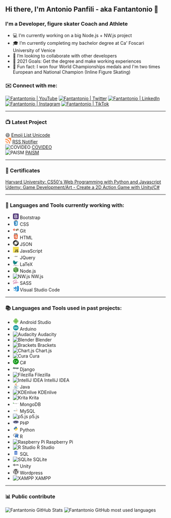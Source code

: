 ## Hi there, I'm Antonio Panfili - aka Fantantonio 👋

### I'm a Developer, figure skater Coach and Athlete

* 💻 I’m currently working on a big Node.js + NW.js project
* 🎓 I’m currently completing my bachelor degree at Ca' Foscari University of Venice
* 🤝 I’m looking to collaborate with other developers
* 📆 2021 Goals: Get the degree and make working experiences
* 🏅 Fun fact: I won four World Championships medals and I'm two times European and National Champion (Inline Figure Skating)

### ✉️ Connect with me:

[<img alt="Fantantonio | YouTube" width="22px" src="https://cdn.jsdelivr.net/npm/simple-icons@v3/icons/youtube.svg">](https://www.youtube.com/channel/UC1nY3r2ua2XbtWBBJk3Ki-w)
[<img alt="Fantantonio | Twitter" width="22px" src="https://cdn.jsdelivr.net/npm/simple-icons@v3/icons/twitter.svg">](https://twitter.com/AntonioPanfili)
[<img alt="Fantantonio | LinkedIn" width="22px" src="https://cdn.jsdelivr.net/npm/simple-icons@v3/icons/linkedin.svg">](https://www.linkedin.com/in/antonio-panfili/)
[<img alt="Fantantonio | Instagram" width="22px" src="https://cdn.jsdelivr.net/npm/simple-icons@v3/icons/instagram.svg">](https://www.instagram.com/antonio_panfili/)
[<img alt="Fantantonio | TikTok" width="22px" src="https://cdn.jsdelivr.net/npm/simple-icons@v3/icons/tiktok.svg">](https://www.tiktok.com/@apfantantonio)
<br>

---

### 📺 Latest Project

😄 [Emoji List Unicode](https://github.com/Fantantonio/Emoji-List-Unicode) <br>
<img alt="RSS Notifier" width="18px" src="https://github.com/Fantantonio/rss_notifier/blob/master/asset/img/logo.png?raw=true"> [RSS Notifier](https://github.com/Fantantonio/rss_notifier) <br>
<img alt="COVIDEO" width="18px" src="https://www.covideo.it/img/favicon/android-icon-48x48.png"> [COVIDEO](https://www.covideo.it)<br>
<img alt="PAISM" width="18px" src="http://www.artisticoinlinesanmarco.it/img/favicons/favicon.ico"> [PAISM](http://www.artisticoinlinesanmarco.it)

---

### 📜 Certificates

[Harvard University: CS50's Web Programming with Python and Javascript](https://certificates.cs50.io/e1d8f6f8-5449-49e3-ab33-691d58eeed01.pdf?size=letter)<br>
[Udemy: Game Development/Art - Create a 2D Action Game with Unity/C#](ude.my/UC-0L8HOEXK)

---

### 📕 Languages and Tools currently working with:

* <img alt="Bootstrap" width="18px" src="https://raw.githubusercontent.com/github/explore/80688e429a7d4ef2fca1e82350fe8e3517d3494d/topics/bootstrap/bootstrap.png"> Bootstrap
* <img alt="CSS3" width="18px" src="https://raw.githubusercontent.com/github/explore/80688e429a7d4ef2fca1e82350fe8e3517d3494d/topics/css/css.png"> CSS
* <img alt="Git" width="18px" src="https://raw.githubusercontent.com/github/explore/80688e429a7d4ef2fca1e82350fe8e3517d3494d/topics/git/git.png"> Git
* <img alt="HTML5" width="18px" src="https://raw.githubusercontent.com/github/explore/80688e429a7d4ef2fca1e82350fe8e3517d3494d/topics/html/html.png"> HTML
* <img alt="JSON" width="18px" src="https://raw.githubusercontent.com/github/explore/80688e429a7d4ef2fca1e82350fe8e3517d3494d/topics/json/json.png"> JSON
* <img alt="JavaScript" width="18px" src="https://raw.githubusercontent.com/github/explore/80688e429a7d4ef2fca1e82350fe8e3517d3494d/topics/javascript/javascript.png"> JavaScript
* <img alt="JQuery" width="18px" src="https://raw.githubusercontent.com/github/explore/80688e429a7d4ef2fca1e82350fe8e3517d3494d/topics/jquery/jquery.png"> JQuery
* <img alt="LaTeX" width="18px" src="https://raw.githubusercontent.com/github/explore/80688e429a7d4ef2fca1e82350fe8e3517d3494d/topics/latex/latex.png"> LaTeX
* <img alt="Node.js" width="18px" src="https://raw.githubusercontent.com/github/explore/80688e429a7d4ef2fca1e82350fe8e3517d3494d/topics/nodejs/nodejs.png"> Node.js
* <img alt="NW.js" width="18px" src="https://avatars2.githubusercontent.com/u/10180421?s=200&amp;v=4"> NW.js
* <img alt="Sass" width="18px" src="https://raw.githubusercontent.com/github/explore/80688e429a7d4ef2fca1e82350fe8e3517d3494d/topics/sass/sass.png"> SASS
* <img alt="Visual Studio Code" width="18px" src="https://raw.githubusercontent.com/github/explore/80688e429a7d4ef2fca1e82350fe8e3517d3494d/topics/visual-studio-code/visual-studio-code.png"> Visual Studio Code

---

### 📚 Languages and Tools used in past projects:

* <img alt="Android Studio" width="18px" src="https://raw.githubusercontent.com/github/explore/80688e429a7d4ef2fca1e82350fe8e3517d3494d/topics/android/android.png"> Android Studio
* <img alt="Arduino" width="18px" src="https://raw.githubusercontent.com/github/explore/80688e429a7d4ef2fca1e82350fe8e3517d3494d/topics/arduino/arduino.png"> Arduino
* <img alt="Audacity" width="18px" src="https://avatars3.githubusercontent.com/u/11648186?s=200&amp;v=4"> Audacity
* <img alt="Blender" width="18px" src="https://avatars2.githubusercontent.com/u/52924476?s=200&amp;v=4"> Blender
* <img alt="Brackets" width="18px" src="https://upload.wikimedia.org/wikipedia/commons/4/4c/Brackets_Icon.svg"> Brackets
* <img alt="Chart.js" width="18px" src="https://avatars1.githubusercontent.com/u/10342521?s=200&amp;v=4"> Chart.js
* <img alt="Cura" width="18px" src="https://avatars2.githubusercontent.com/u/499557?s=200&amp;v=4"> Cura
* <img alt="C#" width="18px" src="https://raw.githubusercontent.com/github/explore/80688e429a7d4ef2fca1e82350fe8e3517d3494d/topics/csharp/csharp.png"> C#
* <img alt="Django" width="18px" src="https://raw.githubusercontent.com/github/explore/80688e429a7d4ef2fca1e82350fe8e3517d3494d/topics/django/django.png"> Django
* <img alt="Filezilla" width="18px" src="https://upload.wikimedia.org/wikipedia/commons/0/01/FileZilla_logo.svg"> Filezilla
* <img alt="IntelliJ IDEA" width="18px" src="https://upload.wikimedia.org/wikipedia/commons/d/d5/IntelliJ_IDEA_Logo.svg"> IntelliJ IDEA
* <img alt="Java" width="18px" src="https://raw.githubusercontent.com/github/explore/80688e429a7d4ef2fca1e82350fe8e3517d3494d/topics/java/java.png"> Java
* <img alt="KDEnlive" width="18px" src="https://upload.wikimedia.org/wikipedia/commons/1/18/Kdenlive_new_logo.png"> KDEnlive
* <img alt="Krita" width="18px" src="https://upload.wikimedia.org/wikipedia/commons/7/73/Calligrakrita-base.svg"> Krita
* <img alt="MongoDB" width="18px" src="https://raw.githubusercontent.com/github/explore/80688e429a7d4ef2fca1e82350fe8e3517d3494d/topics/mongodb/mongodb.png"> MongoDB
* <img alt="MySQL" width="18px" src="https://raw.githubusercontent.com/github/explore/80688e429a7d4ef2fca1e82350fe8e3517d3494d/topics/mysql/mysql.png"> MySQL
* <img alt="p5.js" width="18px" src="https://p5js.org/assets/img/p5js.svg"> p5.js
* <img alt="PHP" width="18px" src="https://raw.githubusercontent.com/github/explore/ccc16358ac4530c6a69b1b80c7223cd2744dea83/topics/php/php.png"> PHP
* <img alt="Python" width="18px" src="https://raw.githubusercontent.com/github/explore/80688e429a7d4ef2fca1e82350fe8e3517d3494d/topics/python/python.png"> Python
* <img alt="R" width="18px" src="https://raw.githubusercontent.com/github/explore/80688e429a7d4ef2fca1e82350fe8e3517d3494d/topics/r/r.png"> R
* <img alt="Raspberry Pi" width="18px" src="https://upload.wikimedia.org/wikipedia/en/c/cb/Raspberry_Pi_Logo.svg"> Raspberry Pi
* <img alt="R Studio" width="18px" src="https://upload.wikimedia.org/wikipedia/commons/d/d0/RStudio_logo_flat.svg"> R Studio
* <img alt="SQL" width="18px" src="https://raw.githubusercontent.com/github/explore/80688e429a7d4ef2fca1e82350fe8e3517d3494d/topics/sql/sql.png"> SQL
* <img alt="SQLite" width="18px" src="https://upload.wikimedia.org/wikipedia/commons/9/97/Sqlite-square-icon.svg"> SQLite
* <img alt="Unity" width="18px" src="https://raw.githubusercontent.com/github/explore/80688e429a7d4ef2fca1e82350fe8e3517d3494d/topics/unity/unity.png"> Unity
* <img alt="Wordpress" width="18px" src="https://raw.githubusercontent.com/github/explore/80688e429a7d4ef2fca1e82350fe8e3517d3494d/topics/wordpress/wordpress.png"> Wordpress
* <img alt="XAMPP" width="18px" src="https://upload.wikimedia.org/wikipedia/en/7/78/XAMPP_logo.svg"> XAMPP

---

###  📊 Public contribute

<img align="center" alt="Fantantonio GitHub Stats" src="https://github-readme-stats.vercel.app/api?username=Fantantonio&show_icons=true&hide_border=true" >
<img align="center" alt="Fantantonio GitHub most used languages" src="https://github-readme-stats.vercel.app/api/top-langs/?username=Fantantonio&layout=compact&hide=html" />
<br>
<br>

